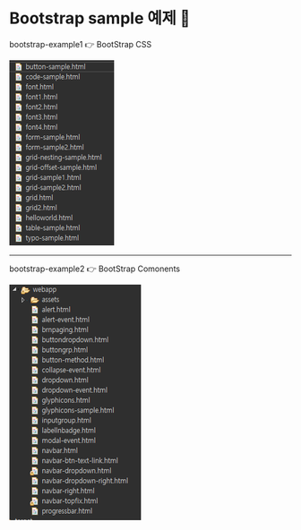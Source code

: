 # Bootstrap sample 예제 :red_car:

bootstrap-example1 :point_right: BootStrap CSS

![1561689723767](assets/1561689723767.png)

---

bootstrap-example2 :point_right: BootStrap Comonents

![1561702667888](assets/1561702667888.png)

